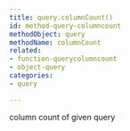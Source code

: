 ```yaml
---
title: query.columnCount()
id: method-query-columncount
methodObject: query
methodName: columnCount
related:
- function-querycolumncount
- object-query
categories:
- query

---
```


column count of given query
